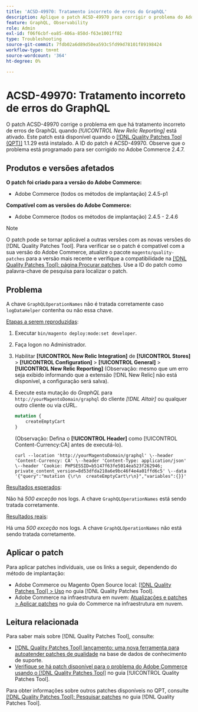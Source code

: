 ```yaml
---
title: 'ACSD-49970: Tratamento incorreto de erros do GraphQL'
description: Aplique o patch ACSD-49970 para corrigir o problema do Adobe Commerce em que há tratamento incorreto de erros de GraphQL quando [!UICONTROL New Relic Reporting] está ativado.
feature: GraphQL, Observability
role: Admin
exl-id: f06f6cbf-ea85-406a-850d-f63e1001ff82
type: Troubleshooting
source-git-commit: 7fdb02a6d89d50ea593c5fd99d78101f89198424
workflow-type: tm+mt
source-wordcount: '364'
ht-degree: 0%

---
```


# ACSD-49970: Tratamento incorreto de erros do GraphQL

O patch ACSD-49970 corrige o problema em que há tratamento incorreto de erros de GraphQL quando *[!UICONTROL New Relic Reporting]* está ativado. Este patch está disponível quando o [[!DNL Quality Patches Tool (QPT)]](https://experienceleague.adobe.com/pt-br/docs/commerce-operations/tools/quality-patches-tool/quality-patches-tool-to-self-serve-quality-patches) 1.1.29 está instalado. A ID do patch é ACSD-49970. Observe que o problema está programado para ser corrigido no Adobe Commerce 2.4.7.

## Produtos e versões afetados

**O patch foi criado para a versão do Adobe Commerce:**

* Adobe Commerce (todos os métodos de implantação) 2.4.5-p1

**Compatível com as versões do Adobe Commerce:**

* Adobe Commerce (todos os métodos de implantação) 2.4.5 - 2.4.6

>[!NOTE]
>
>O patch pode se tornar aplicável a outras versões com as novas versões do [!DNL Quality Patches Tool]. Para verificar se o patch é compatível com a sua versão do Adobe Commerce, atualize o pacote `magento/quality-patches` para a versão mais recente e verifique a compatibilidade na [[!DNL Quality Patches Tool]: página Procurar patches](https://experienceleague.adobe.com/tools/commerce-quality-patches/index.html?lang=pt-BR). Use a ID do patch como palavra-chave de pesquisa para localizar o patch.

## Problema

A chave `GraphQLOperationNames` não é tratada corretamente caso `logDataHelper` contenha ou não essa chave.

<u>Etapas a serem reproduzidas</u>:

1. Executar `bin/magento deploy:mode:set developer`.
1. Faça logon no Administrador.
1. Habilitar **[!UICONTROL New Relic Integration]** de **[!UICONTROL Stores]** > **[!UICONTROL Configuration]** > **[!UICONTROL General]** > **[!UICONTROL New Relic Reporting]**
(Observação: mesmo que um erro seja exibido informando que a extensão [!DNL New Relic] não está disponível, a configuração será salva).
1. Execute esta mutação do *GraphQL* para `http://yourMagentoDomain/graphql` do cliente *[!DNL Altair]* ou qualquer outro cliente ou via cURL.

   ```GraphQL
   mutation {
       createEmptyCart
   }
   ```

   (Observação: Defina o **[!UICONTROL Header]** como [!UICONTROL Content-Currency:CA] antes de executá-lo).

   ```cURL
   curl --location 'http://yourMagentoDomain/graphql' \--header 'Content-Currency: CA' \--header 'Content-Type: application/json' \--header 'Cookie: PHPSESSID=b5147f63fe5014ea523f262946; private_content_version=8d53dfda210a6e9bc46f4e4a01ffd6c5' \--data '{"query":"mutation {\r\n  createEmptyCart\r\n}","variables":{}}'
   ```

<u>Resultados esperados</u>:

Não há *500 exceção* nos logs. A chave `GraphQLOperationNames` está sendo tratada corretamente.

<u>Resultados reais</u>:

Há uma *500 exceção* nos logs. A chave `GraphQLOperationNames` não está sendo tratada corretamente.

## Aplicar o patch

Para aplicar patches individuais, use os links a seguir, dependendo do método de implantação:

* Adobe Commerce ou Magento Open Source local: [[!DNL Quality Patches Tool] > Uso](/help/tools/quality-patches-tool/usage.md) no guia [!DNL Quality Patches Tool].
* Adobe Commerce na infraestrutura em nuvem: [Atualizações e patches > Aplicar patches](https://experienceleague.adobe.com/docs/commerce-cloud-service/user-guide/develop/upgrade/apply-patches.html?lang=pt-BR) no guia do Commerce na infraestrutura em nuvem.

## Leitura relacionada

Para saber mais sobre [!DNL Quality Patches Tool], consulte:

* [[!DNL Quality Patches Tool] lançamento: uma nova ferramenta para autoatender patches de qualidade](https://experienceleague.adobe.com/pt-br/docs/commerce-operations/tools/quality-patches-tool/quality-patches-tool-to-self-serve-quality-patches) na base de dados de conhecimento de suporte.
* [Verifique se há patch disponível para o problema do Adobe Commerce usando o  [!DNL Quality Patches Tool]](/help/tools/quality-patches-tool/patches-available-in-qpt/check-patch-for-magento-issue-with-magento-quality-patches.md) no guia [!UICONTROL Quality Patches Tool].


Para obter informações sobre outros patches disponíveis no QPT, consulte [[!DNL Quality Patches Tool]: Pesquisar patches](https://experienceleague.adobe.com/tools/commerce-quality-patches/index.html?lang=pt-BR) no guia [!DNL Quality Patches Tool].
